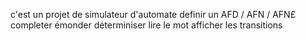 c'est un projet de simulateur d'automate
definir un AFD / AFN / AFN£
completer 
émonder
déterminiser
lire le mot
afficher les transitions
